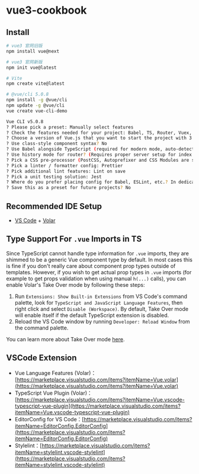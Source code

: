 # vue3-cookbook

## Install

```bash
# vue3 官网旧版
npm install vue@next

# vue3 官网新版
npm init vue@latest

# Vite
npm create vite@latest

# @vue/cli 5.0.8
npm install -g @vue/cli
npm update -g @vue/cli
vue create vue-cli-demo

Vue CLI v5.0.8
? Please pick a preset: Manually select features
? Check the features needed for your project: Babel, TS, Router, Vuex, CSS Pre-processors, Linter, Unit
? Choose a version of Vue.js that you want to start the project with 3.x
? Use class-style component syntax? No
? Use Babel alongside TypeScript (required for modern mode, auto-detected polyfills, transpiling JSX)? Yes
? Use history mode for router? (Requires proper server setup for index fallback in production) Yes
? Pick a CSS pre-processor (PostCSS, Autoprefixer and CSS Modules are supported by default): Less
? Pick a linter / formatter config: Prettier
? Pick additional lint features: Lint on save
? Pick a unit testing solution: Jest
? Where do you prefer placing config for Babel, ESLint, etc.? In dedicated config files
? Save this as a preset for future projects? No
```

## Recommended IDE Setup

- [VS Code](https://code.visualstudio.com/) + [Volar](https://marketplace.visualstudio.com/items?itemName=Vue.volar)

## Type Support For `.vue` Imports in TS

Since TypeScript cannot handle type information for `.vue` imports, they are shimmed to be a generic Vue component type by default. In most cases this is fine if you don't really care about component prop types outside of templates. However, if you wish to get actual prop types in `.vue` imports (for example to get props validation when using manual `h(...)` calls), you can enable Volar's Take Over mode by following these steps:

1. Run `Extensions: Show Built-in Extensions` from VS Code's command palette, look for `TypeScript and JavaScript Language Features`, then right click and select `Disable (Workspace)`. By default, Take Over mode will enable itself if the default TypeScript extension is disabled.
2. Reload the VS Code window by running `Developer: Reload Window` from the command palette.

You can learn more about Take Over mode [here](https://github.com/johnsoncodehk/volar/discussions/471).

## VSCode Extension

- Vue Language Features (Volar)：[https://marketplace.visualstudio.com/items?itemName=Vue.volar](https://marketplace.visualstudio.com/items?itemName=Vue.volar)
- TypeScript Vue Plugin (Volar)：[https://marketplace.visualstudio.com/items?itemName=Vue.vscode-typescript-vue-plugin](https://marketplace.visualstudio.com/items?itemName=Vue.vscode-typescript-vue-plugin)
- EditorConfig for VS Code：[https://marketplace.visualstudio.com/items?itemName=EditorConfig.EditorConfig](https://marketplace.visualstudio.com/items?itemName=EditorConfig.EditorConfig)
- Stylelint：[https://marketplace.visualstudio.com/items?itemName=stylelint.vscode-stylelint](https://marketplace.visualstudio.com/items?itemName=stylelint.vscode-stylelint)

